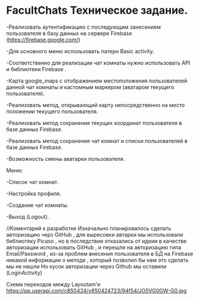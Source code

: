 # FacultChats Техническое задание. 

-Реализовать аутентификацию с последующим занесением пользователя в базу данных на сервере Firebase  (https://firebase.google.com/) 

-Для основного меню использовать патерн Basic activity. 
 

-Соответственно для реализации чат комнаты нужно использовать API и библиотеки Firebase . 

-Карта google_maps с отображением местоположения пользователей данной чат комнаты и кастомным маркером (аватаром текущего пользователя). 

-Реализовать метод, открывающий карту непосредственно на место положении текущего пользователя. 

-Реализовать метод сохранения текущих координат пользователя в базе данных Firebase. 

-Реализовать метод сохранения чат комнат и списки пользователей в базе данных Firebase. 

-Возможность смены аватарки пользователя. 

 

Меню: 

-Список чат комнат. 

-Настройка профиля. 

-Создание чат комнаты. 

-Выход (Logout).


//Коментарий к разработке
Изначально планировалось сделать авторизацию черз GitHub , для выресовки автарки мы использовали библиотеку Picaso , но в последствии отказались от идеии в качестве авторизации использовать GitHub , и перешли на авторизацию типа Email/Password , из-за проблем внесения пользователя в БД на Firebase никакой информации о методе , который позволил бы нам это сделать мы не нашли 
Но кусок авторизации через Github мы оставили (LoginActivity)


Схема переходов между Layoutam'и
https://pp.userapi.com/c850424/v850424723/94f54/JO5VG0GW-G0.jpg
